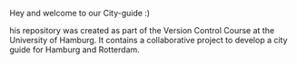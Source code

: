 Hey and welcome to our City-guide :)

his repository was created as part of the Version Control Course at the University of Hamburg. It contains a collaborative project to develop a city guide for Hamburg and Rotterdam.
